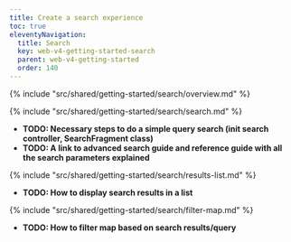 ```yaml
---
title: Create a search experience
toc: true
eleventyNavigation:
  title: Search
  key: web-v4-getting-started-search
  parent: web-v4-getting-started
  order: 140
---
```


<!-- Overview -->
{% include "src/shared/getting-started/search/overview.md" %}

<!-- Search -->
{% include "src/shared/getting-started/search/search.md" %}

* **TODO: Necessary steps to do a simple query search (init search controller, SearchFragment class)**
* **TODO: A link to advanced search guide and reference guide with all the search parameters explained**

<!-- Results list -->
{% include "src/shared/getting-started/search/results-list.md" %}

* **TODO: How to display search results in a list**

<!-- Filter map -->
{% include "src/shared/getting-started/search/filter-map.md" %}

* **TODO: How to filter map based on search results/query**
